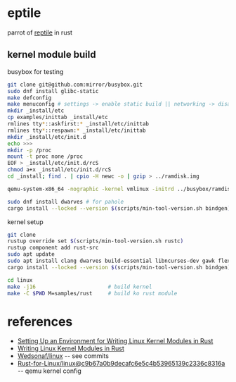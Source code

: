 # eptile

parrot of [reptile](https://github.com/f0rb1dd3n/Reptile) in rust

## kernel module build

busybox for testing
```bash
git clone git@github.com:mirror/busybox.git
sudo dnf install glibc-static
make defconfig
make menuconfig # settings -> enable static build || networking -> disable tc if error
mkdir _install/etc
cp examples/inittab _install/etc
rmlines tty*::askfirst:* _install/etc/inittab
rmlines tty*::respawn:* _install/etc/inittab
mkdir _install/etc/init.d
echo >>>
mkdir -p /proc
mount -t proc none /proc
EOF > _install/etc/init.d/rcS
chmod a+x _install/etc/init.d/rcS
cd _install; find . | cpio -H newc -o | gzip > ../ramdisk.img

qemu-system-x86_64 -nographic -kernel vmlinux -initrd ../busybox/ramdisk.img
```

```bash
sudo dnf install dwarves # for pahole
cargo install --locked --version $(scripts/min-tool-version.sh bindgen) bindgen-cli
```

kernel setup
```bash
git clone 
rustup override set $(scripts/min-tool-version.sh rustc)
rustup component add rust-src
sudo apt update
sudo apt install clang dwarves build-essential libncurses-dev gawk flex bison openssl libssl-dev dkms libelf-dev libudev-dev libpci-dev libiberty-dev autoconf llvm
cargo install --locked --version $(scripts/min-tool-version.sh bindgen) bindgen-cli

cd linux
make -j16                       # build kernel
make -C $PWD M=samples/rust     # build ko rust module
```

# references

* [Setting Up an Environment for Writing Linux Kernel Modules in Rust](https://www.youtube.com/watch?v=tPs1uRqOnlk)
* [Writing Linux Kernel Modules in Rust](https://www.youtube.com/watch?v=-l-8WrGHEGI)
* [Wedsonaf/linux](https://github.com/wedsonaf/linux/) -- see commits
* [Rust-for-Linux/linux@c9b67a0b9decafc6e5c4b53965139c2336c8316a](https://github.com/Rust-for-Linux/linux/commit/c9b67a0b9decafc6e5c4b53965139c2336c8316a) -- qemu kernel config
